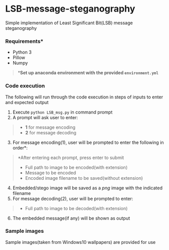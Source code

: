# LSB-message-steganography
Simple implementation of Least Significant Bit(LSB) message steganography

### Requirements*
- Python 3
- Pillow
- Numpy
> ***Set up anaconda environment with the provided `environment.yml`**

### Code execution
The following will run through the code execution in steps of inputs to enter and expected output

1) Execute `python LSB_msg.py` in command prompt
2) A prompt will ask user to enter:
> - **1** for message encoding
> - **2** for message decoding
3) For message encoding(1), user will be prompted to enter the following in order*:
> *After entering each prompt, press enter to submit
> - Full path to image to be encoded(with extension)
> - Message to be encoded
> - Encoded image filename to be saved(without extension)
4) Embedded/stego image will be saved as a *png* image with the indicated filename
5) For message decoding(2), user will be prompted to enter:
> - Full path to image to be decoded(with extension)
6) The embedded message(if any) will be shown as output

### Sample images
Sample images(taken from Windows10 wallpapers) are provided for use
